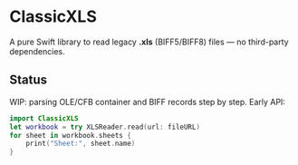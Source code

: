 # ClassicXLS

A pure Swift library to read legacy **.xls** (BIFF5/BIFF8) files — no third-party dependencies.

## Status
WIP: parsing OLE/CFB container and BIFF records step by step. Early API:

```swift
import ClassicXLS
let workbook = try XLSReader.read(url: fileURL)
for sheet in workbook.sheets {
    print("Sheet:", sheet.name)
}
